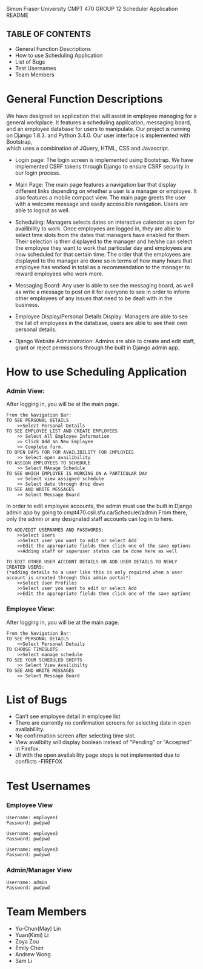 Simon Fraser University CMPT 470 GROUP 12 
Scheduler Application README

## TABLE OF CONTENTS		
- General Function Descriptions		
- How to use Scheduling Application		
- List of Bugs		
- Test Usernames		
- Team Members

# General Function Descriptions
We have designed an application that will assist in employee managing for a general workplace. 
It features a scheduling application, messaging board, and an employee database for users to manipulate. 
Our project is running on Django 1.8.3. and Python 3.4.0.  Our user interface is implemented with Bootstrap,  
which uses a combination of JQuery, HTML, CSS and Javascript. 

- Login page:
The login screen is implemented using Bootstrap. We have implemented CSRF 
tokens through Django to ensure CSRF security in our login process.

- Main Page: 
The main page  features a navigation bar that display different links depending 
on whether a user is a manager or employee. It also features a mobile compact view.
The main page greets the user with a welcome message and easily accessible navigation. 
Users are able to logout as well. 

- Scheduling:
Managers selects dates on interactive calendar as open for availibility to work. 
Once employees are logged in, they are able to select time slots from the dates
that managers have enabled for them. Their selection is then displayed to the manager and he/she can
select the employee they want to work that particular day and employees are now scheduled for that certain time.
The order that the employees are displayed to the manager are done so in terms of how many hours that employee has
worked in total as a recommendation to the manager to reward employees who work more. 

- Messaging Board:
Any user is able to see the messaging board, as well as write a message to post on it 
for everyone to see in order to inform other employees of any issues that need to be dealt with in the business.


- Employee Display/Personal Details Display:
Managers are able to see the list of employees in the database, users are able to 
see their own personal details.

- Django Website Administration:
Admins are able to create and edit staff, grant or reject permissions through the built in Django admin app.


# How to use Scheduling Application

### Admin View:
After logging in, you will be at the main page.

	From the Navigation Bar: 
	TO SEE PERSONAL DETAILS
		>>Select Personal Details
	TO SEE EMPLOYEE LIST AND CREATE EMPLOYEES
		>> Select All Employee Information
		>> Click Add an New Employee
		>> Complete form.
	TO OPEN DAYS FOR FOR AVAILIBILITY FOR EMPLOYEES
		>> Select open availibility
	TO ASSIGN EMPLOYEES TO SCHEDULE
		>> Select MAnage Schedule
	TO SEE WHICH EMPLOYEE IS WORKING ON A PARTICULAR DAY
		>> Select view assigned schedule
		>> Select date through drop down 
	TO SEE AND WRITE MESSAGES
		>> Select Message Board

In order to edit employee accounts, the admin must use the built in Django admin app by going to cmpt470.csil.sfu.ca/Scheduler/admin
From there, only the admin or any designated staff accounts can log in to here.

	TO ADD/EDIT USERNAMES AND PASSWORDS:
		>>Select Users
		>>Select user you want to edit or select Add
		>>Edit the appropriate fields then click one of the save options
		>>Adding staff or superuser status can be done here as well

	TO EDIT OTHER USER ACCOUNT DETAILS OR ADD USER DETAILS TO NEWLY CREATED USERS:
	(*adding details to a user like this is only required when a user account is created through this admin portal*)
		>>Select User Profiles
		>>Select user you want to edit or select Add
		>>Edit the appropriate fields then click one of the save options
	

### Employee View:
 After logging in, you will be at the main page.
 
	From the Navigation Bar: 
	TO SEE PERSONAL DETAILS
		>>Select Personal Details
	TO CHOOSE TIMESLOTS
		>>Select manage schedule
	TO SEE YOUR SCHEDULED SHIFTS
		>> Select View Availibilty 
	TO SEE AND WRITE MESSAGES
		>> Select Message Board


# List of Bugs
- Can’t see employee detail in employee list
- There are currently no confirmation screens  for selecting date in open availabililty.
- No confirmation screen after selecting time slot.
- View availbilty will display boolean instead of "Pending" or "Accepted" in Firefox.
- UI with the open availability page stops is not implemented due to conflicts
-FIREFOX

# Test Usernames
### Employee View
	Username: employee1
	Password: pwdpwd
	
	Username: employee2
	Password: pwdpwd
	
	Username: employee3
	Password: pwdpwd

### Admin/Manager View
	Username: admin
	Password: pwdpwd


# Team Members
- Yu-Chun(May) Lin
- Yuan(Kimi) Li
- Zoya Zou
- Emily Chen
- Andrew Wong
- Sam Li

